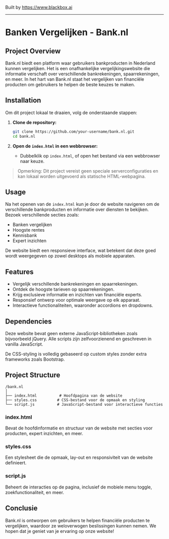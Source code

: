 
Built by https://www.blackbox.ai

---

# Banken Vergelijken - Bank.nl

## Project Overview
Bank.nl biedt een platform waar gebruikers bankproducten in Nederland kunnen vergelijken. Het is een onafhankelijke vergelijkingswebsite die informatie verschaft over verschillende bankrekeningen, spaarrekeningen, en meer. In het hart van Bank.nl staat het vergelijken van financiële producten om gebruikers te helpen de beste keuzes te maken.

## Installation
Om dit project lokaal te draaien, volg de onderstaande stappen:

1. **Clone de repository:**
   ```bash
   git clone https://github.com/your-username/bank.nl.git
   cd bank.nl
   ```

2. **Open de `index.html` in een webbrowser:**
   - Dubbelklik op `index.html`, of open het bestand via een webbrowser naar keuze.

> Opmerking: Dit project vereist geen speciale serverconfiguraties en kan lokaal worden uitgevoerd als statische HTML-webpagina.

## Usage
Na het openen van de `index.html` kun je door de website navigeren om de verschillende bankproducten en informatie over diensten te bekijken. Bezoek verschillende secties zoals:

- Banken vergelijken
- Hoogste rentes
- Kennisbank
- Expert inzichten

De website biedt een responsieve interface, wat betekent dat deze goed wordt weergegeven op zowel desktops als mobiele apparaten.

## Features
- Vergelijk verschillende bankrekeningen en spaarrekeningen.
- Ontdek de hoogste tarieven op spaarrekeningen.
- Krijg exclusieve informatie en inzichten van financiële experts.
- Responsief ontwerp voor optimale weergave op elk apparaat.
- Interactieve functionaliteiten, waaronder accordions en dropdowns.

## Dependencies
Deze website bevat geen externe JavaScript-bibliotheken zoals bijvoorbeeld jQuery. Alle scripts zijn zelfvoorzienend en geschreven in vanilla JavaScript. 

De CSS-styling is volledig gebaseerd op custom styles zonder extra frameworks zoals Bootstrap.

## Project Structure
```
/bank.nl
│
├── index.html          # Hoofdpagina van de website
├── styles.css         # CSS-bestand voor de opmaak en styling
└── script.js          # JavaScript-bestand voor interactieve functies
```

### index.html
Bevat de hoofdinformatie en structuur van de website met secties voor producten, expert inzichten, en meer.

### styles.css
Een stylesheet die de opmaak, lay-out en responsiviteit van de website definieert.

### script.js
Beheert de interacties op de pagina, inclusief de mobiele menu toggle, zoekfunctionaliteit, en meer.

## Conclusie
Bank.nl is ontworpen om gebruikers te helpen financiële producten te vergelijken, waardoor ze weloverwogen beslissingen kunnen nemen. We hopen dat je geniet van je ervaring op onze website!